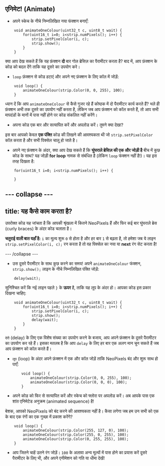 ## एनिमेट! (Animate)

+ अपने स्केच के नीचे निम्नलिखित नया फंक्शन बनाएँ:

``` 
    void animateOneColour(uint32_t c, uint8_t wait) {
        for(uint16_t i=0; i<strip.numPixels(); i++) {
            strip.setPixelColor(i, c);
            strip.show();
        }
    }
```

क्या आप देख सकते हैं कि यह फ़ंक्शन **दो** बार गोल ब्रेसिज़ का पैरामीटर करता है? बाद में, आप फ़ंक्शन के कोड को बदल देंगे ताकि यह दूसरे का उपयोग करे।

+ `loop` फ़ंक्शन से कोड हटाएं और अपने नए फ़ंक्शन के लिए कॉल में जोड़ें:

```
    void loop() {
        animateOneColour(strip.Color(0, 0, 255), 100);
    }
```

ध्यान दें कि आप `animateOneColour` से कैसे गुजर रहे हैं कोष्ठक में दो पैरामीटर कार्य करते हैं? भले ही फ़ंक्शन अभी तक दूसरे का उपयोग नहीं करता है, लेकिन जब आप फ़ंक्शन को कॉल करते हैं, तो आप सभी मापदंडों के मानों में पास नहीं होने पर कोड संकलित नहीं करेंगे।

+ अपना कोड एक बार और सत्यापित करें और अपलोड करें। तुमने क्या देखा?

इस बार आपको केवल **एक पंक्ति** कोड की लिखने की आवश्यकता थी जो `strip.setPixelColor` कॉल करता है और सभी पिक्सेल चालू हो जाते है।

+ अपने नए फ़ंक्शन के अंदर, क्या आप देख सकते हैं कि **घुंघराले ब्रेसिज़ की एक और जोड़ी है** बीच में कुछ कोड के साथ? यह जोड़ी **for loop** नामक से संबंधित है (लेकिन `loop` फंक्शन नहीं है!)। यह इस तरह दिखता है:

``` 
    for(uint16_t i=0; i<strip.numPixels(); i++) {

    }
```

--- collapse ---
---
title: यह कैसे काम करता है?
---

उपरोक्त कोड यह जांचता है कि आपकी श्रृंखला में कितने NeoPixels हैं और फिर कई बार घुंघराले ब्रेस (curly braces) के अंदर कोड चलाता है।

**चतुराई वाली बात यहाँ है:** `i` का मूल्य शुरू `0` से होता है और हर बार `1` से बढ़ता है, तो हमेशा जब ये लाइन `strip.setPixelColor(i, c);` रन करता है तो वह पिक्सेल का नया या **next** रंग सेट करता है!

--- /collapse ---

+ उस दूसरे पैरामीटर के साथ कुछ करने का समय! अपने `animateOneColour` फंक्शन, `strip.show();` लाइन के नीचे निम्नलिखित पंक्ति जोड़ें:

```
    delay(wait);
```

सुनिश्चित करें कि नई लाइन पहले `}` के **ऊपर** है, ताकि यह लूप के अंदर हो। आपका कोड इस प्रकार दिखना चाहिए:

``` 
    void animateOneColour(uint32_t c, uint8_t wait) {
        for(uint16_t i=0; i<strip.numPixels(); i++) {
            strip.setPixelColor(i, c);
            strip.show();
            delay(wait);
        }
    }
```

`देरी` (delay) के लिए एक विशेष संख्या का उपयोग करने के बजाय, आप अपने फ़ंक्शन के दूसरे पैरामीटर का उपयोग कर रहे हैं। इसका मतलब है कि आप `delay` के लिए हर बार एक अलग मान चुन सकते हैं जब आप फ़ंक्शन को कॉल करते हैं।

+ `लूप` (loop) के अंदर अपने फ़ंक्शन में एक और कॉल जोड़ें ताकि NeoPixels बंद और शुरू साथ हो पाएँ:

    ```
        void loop() {
            animateOneColour(strip.Color(0, 0, 255), 100);
            animateOneColour(strip.Color(0, 0, 0), 100);
        }
    ```

+ अपने कोड को फिर से सत्यापित करें और स्केच को फ्लोरा पर अपलोड करें। अब आपके पास एक शांत एनिमेटेड अनुक्रम (animated sequence) है!

बेशक, आपको NeoPixels को बंद करने की आवश्यकता नहीं है। कैसा लगेगा जब हम उन सभी को एक के बाद एक रंगों का एक गुच्छा में प्रकाश करेंगे?

```
    void loop() {
        animateOneColour(strip.Color(255, 127, 0), 100);
        animateOneColour(strip.Color(255, 0, 255), 100);
        animateOneColour(strip.Color(0, 255, 255), 100);
    }
```

+ आप जितने चाहें उतने रंग जोड़ें। `100` के अलावा अन्य मूल्यों में पास होने का प्रयास करें दूसरे पैरामीटर के लिए भी, और अपने एनीमेशन को गति या धीमा देखें!
